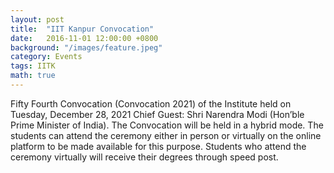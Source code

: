```yaml
---
layout: post
title:  "IIT Kanpur Convocation"
date:   2016-11-01 12:00:00 +0800
background: "/images/feature.jpeg"
category: Events
tags: IITK
math: true
---
```


Fifty Fourth Convocation (Convocation 2021) of the Institute held on Tuesday, December 28, 2021
Chief Guest: Shri Narendra Modi (Hon’ble Prime Minister of India).
The Convocation will be held in a hybrid mode. The students can attend the ceremony
either in person or virtually on the online platform to be made available for this purpose.
Students who attend the ceremony virtually will receive their degrees through speed post.